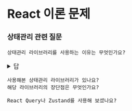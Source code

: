 # React 이론 문제

### 상태관리 관련 질문

```text
상태관리 라이브러리를 사용하는 이유는 무엇인가요?
```

<details>
<summary>답</summary>

> 리액트는 단방향 바인딩, 자식 > 부모 변환 힘듦. <br/>
> 자식 컴포넌트의 갯수가 많아질 수록 Props Drilling 발생
</details>

```text
사용해본 상태관리 라이브러리가 있나요?
해당 라이브러리의 장단점은 무엇인가요?
```

```text
React Query나 Zustand를 사용해 보셨나요?
```